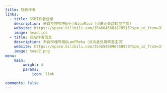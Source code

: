 ```yaml
---
title: 找到作者
links:
  - title: SSMT作者信息
    description: 来自哔哩哔哩@小小NicoMico（点击此处跳转至主页）
    website: https://space.bilibili.com/3546645681670515?spm_id_from=333.337.0.0
    image: head.ico
  - title: 网站作者信息
    description: 来自哔哩哔哩@LanFReka（点击此处跳转至主页）
    website: https://space.bilibili.com/3546580896450950?spm_id_from=333.337.0.0
    image: head2.png
menu:
    main: 
        weight: 4
        params:
            icon: link

comments: false
---
```

